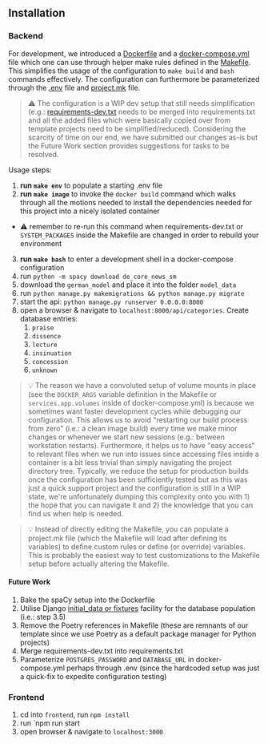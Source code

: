 ## Installation

### Backend

For development, we introduced a [Dockerfile](/Dockerfile) and a [docker-compose.yml](/docker-compose.yml) file which one can use through helper make rules defined in the [Makefile](/Makefile). This simplifies the usage of the configuration to `make build` and `bash` commands effectively. The configuration can furthermore be parameterized through the [.env](/.env) file and [project.mk](/project.mk) file.

> ⚠️ The configuration is a WIP dev setup that still needs simplification (e.g.: [requirements-dev.txt](/requirements-dev.txt) needs to be merged into requirements.txt and all the added files which were basically copied over from template projects need to be simplified/reduced). Considering the scarcity of time on our end, we have submitted our changes as-is but the Future Work section provides suggestions for tasks to be resolved.

Usage steps:
1. **run `make env`** to populate a starting .env file
2. **run `make image`** to invoke the `docker build` command which walks through all the motions needed to install the dependencies needed for this project into a nicely isolated container
  - ⚠️ remember to re-run this command when requirements-dev.txt or `SYSTEM_PACKAGES` inside the Makefile are changed in order to rebuild your environment
3. **run `make bash`** to enter a development shell in a docker-compose configuration
  1. run `python -m spacy download de_core_news_sm`
  2. download the `german_model` and place it into the folder `model_data`
  3. run `python manage.py makemigrations && python manage.py migrate`
  4. start the api: `python manage.py runserver 0.0.0.0:8000`
  5. open a browser & navigate to `localhost:8000/api/categories`. Create database entries:
     1. `praise`
     2. `dissence`
     3. `lecture`
     4. `insinuation`
     5. `concession`
     6. `unknown`

> 💡 The reason we have a convoluted setup of volume mounts in place (see the `DOCKER_ARGS` variable definition in the Makefile or `services.app.volumes` inside of docker-compose.yml) is because we sometimes want faster development cycles while debugging our configuration. This allows us to avoid "restarting our build process from zero" (i.e.: a clean image build) every time we make minor changes or whenever we start new sessions (e.g.: between workstation restarts). Furthermore, it helps us to have "easy access" to relevant files when we run into issues since accessing files inside a container is a bit less trivial than simply navigating the project directory tree. Typically, we reduce the setup for production builds once the configuration has been sufficiently tested but as this was just a quick support project and the configuration is still in a WIP state, we're unfortunately dumping this complexity onto you with 1) the hope that you can navigate it and 2) the knowledge that you can find us when help is needed.

> 💡 Instead of directly editing the Makefile, you can populate a project.mk file (which the Makefile will load after defining its variables) to define custom rules or define (or override) variables. This is probably the easiest way to test customizations to the Makefile setup before actually altering the Makefile.

#### Future Work

1. Bake the spaCy setup into the Dockerfile
1. Utilise Django [initial_data or fixtures](https://docs.djangoproject.com/en/3.2/howto/initial-data/) facility for the database population (i.e.: step 3.5)
1. Remove the Poetry references in Makefile (these are remnants of our template since we use Poetry as a default package manager for Python projects)
1. Merge requirements-dev.txt into requirements.txt
1. Parameterize `POSTGRES_PASSWORD` and `DATABASE_URL` in docker-compose.yml perhaps through .env (since the hardcoded setup was just a quick-fix to expedite configuration testing)

### Frontend
1. cd into `frontend`, run `npm install`
2. run `npm run start
3. open browser & navigate to `localhost:3000`
